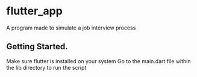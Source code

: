 # flutter_app

A program made to simulate a job interview process

## Getting Started.
Make sure flutter is installed on your system
Go to the main.dart file within the lib directory to run the script
